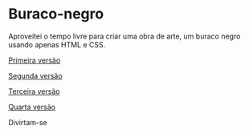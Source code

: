 # Buraco-negro
Aproveitei o tempo livre para criar uma obra de arte, um buraco negro usando apenas HTML e CSS.

[Primeira versão](https://fernandoisnaldo.github.io/Buraco-negro/buraco_negro_1.html)

[Segunda versão](https://fernandoisnaldo.github.io/Buraco-negro/buraco_negro_2.html)

[Terceira versão](https://fernandoisnaldo.github.io/Buraco-negro/buraco_negro_3.html)

[Quarta versão](https://fernandoisnaldo.github.io/Buraco-negro/buraco_negro_4.html)



Divirtam-se
